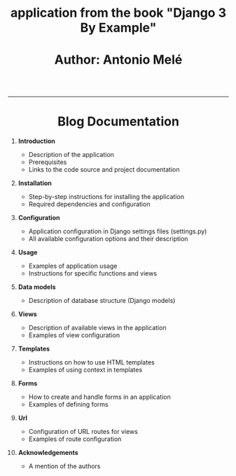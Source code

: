 # <center>application from the book **"Django 3 By Example"**</center>
# <center>Author: **Antonio Melé**</center>
<br>
<br>

----------
# <center>**Blog Documentation**</center>


1. **Introduction**
    - Description of the application 
    - Prerequisites
    - Links to the code source and project documentation

2. **Installation**
    - Step-by-step instructions for installing the application
    - Required dependencies and configuration
   
3. **Configuration**
    - Application configuration in Django settings files (settings.py)
    - All available configuration options and their description

4. **Usage**
    - Examples of application usage
    - Instructions for specific functions and views
    
5. **Data models**
    - Description of database structure (Django models)
   
6. **Views** 
    - Description of available views in the application
    - Examples of view configuration

7. **Templates**
    - Instructions on how to use HTML templates
    - Examples of using context in templates

8. **Forms**
    - How to create and handle forms in an application
    - Examples of defining forms

9. **Url**
    - Configuration of URL routes for views
    - Examples of route configuration

10. **Acknowledgements**
    - A mention of the authors